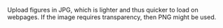 Upload figures in JPG, which is lighter and thus quicker to load on webpages.
If the image requires transparency, then PNG might be used.